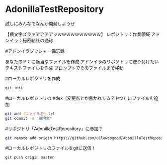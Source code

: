 # AdonillaTestRepository
試しにみんなでなんか開発しようぜ


【横文字ズラァアアアアッｗｗｗｗｗｗｗｗｗｗ】
レポジトリ：作業領域
アドンイラ：秘密結社の通称

#アドンイラプッシャー備忘録

あなたのＰＣに適当なファイルを作成
アドンイラのリポジトリに送り付けたいテキストファイルを作成
プロンプトでそのファイルまで移動

#ローカルレポジトリを作成
```bash
git init
```
#ローカルレポジトリのIndex（変更点とか書かれてる？やつ）にファイルを追加
```bash
git add [ファイル名].txt
git commit -m "説明文"
```

#リポジトリ「AdonillaTestRepository」に参加？
```bash
git remote add origin https://github.com/u1lowsogood/AdonillaTestRepository.git
```

#ローカルレポジトリのファイルをgitに送信！
```bash
git push origin master
```
